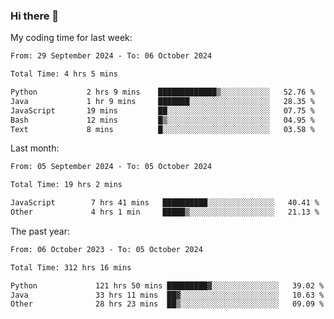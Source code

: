 ### Hi there 👋

My coding time for last week:

<!--START_SECTION:week-->

```txt
From: 29 September 2024 - To: 06 October 2024

Total Time: 4 hrs 5 mins

Python           2 hrs 9 mins    █████████████▒░░░░░░░░░░░   52.76 %
Java             1 hr 9 mins     ███████░░░░░░░░░░░░░░░░░░   28.35 %
JavaScript       19 mins         ██░░░░░░░░░░░░░░░░░░░░░░░   07.75 %
Bash             12 mins         █▒░░░░░░░░░░░░░░░░░░░░░░░   04.95 %
Text             8 mins          █░░░░░░░░░░░░░░░░░░░░░░░░   03.58 %
```

<!--END_SECTION:week-->

Last month:

<!--START_SECTION:month-->

```txt
From: 05 September 2024 - To: 05 October 2024

Total Time: 19 hrs 2 mins

JavaScript        7 hrs 41 mins   ██████████░░░░░░░░░░░░░░░   40.41 %
Other             4 hrs 1 min     █████▒░░░░░░░░░░░░░░░░░░░   21.13 %
```

<!--END_SECTION:month-->

The past year:

<!--START_SECTION:year-->

```txt
From: 06 October 2023 - To: 05 October 2024

Total Time: 312 hrs 16 mins

Python             121 hrs 50 mins █████████▓░░░░░░░░░░░░░░░   39.02 %
Java               33 hrs 11 mins  ██▓░░░░░░░░░░░░░░░░░░░░░░   10.63 %
Other              28 hrs 23 mins  ██▒░░░░░░░░░░░░░░░░░░░░░░   09.09 %
```

<!--END_SECTION:year-->

